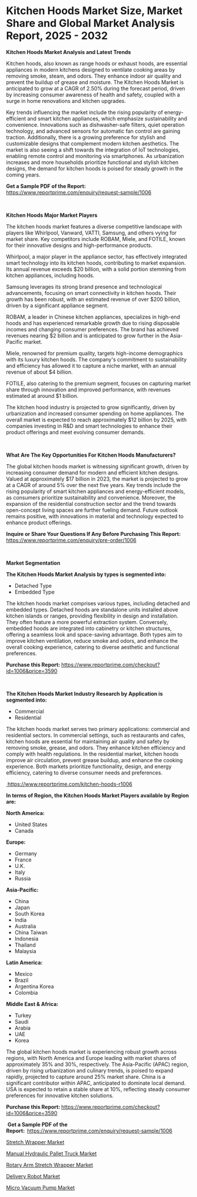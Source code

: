 <p><h1>Kitchen Hoods Market Size, Market Share and Global Market Analysis Report, 2025 - 2032</h1></p><p><strong>Kitchen Hoods Market Analysis and Latest Trends</strong></p>
<p><p>Kitchen hoods, also known as range hoods or exhaust hoods, are essential appliances in modern kitchens designed to ventilate cooking areas by removing smoke, steam, and odors. They enhance indoor air quality and prevent the buildup of grease and moisture. The Kitchen Hoods Market is anticipated to grow at a CAGR of 2.50% during the forecast period, driven by increasing consumer awareness of health and safety, coupled with a surge in home renovations and kitchen upgrades.</p><p>Key trends influencing the market include the rising popularity of energy-efficient and smart kitchen appliances, which emphasize sustainability and convenience. Innovations such as dishwasher-safe filters, quiet operation technology, and advanced sensors for automatic fan control are gaining traction. Additionally, there is a growing preference for stylish and customizable designs that complement modern kitchen aesthetics. The market is also seeing a shift towards the integration of IoT technologies, enabling remote control and monitoring via smartphones. As urbanization increases and more households prioritize functional and stylish kitchen designs, the demand for kitchen hoods is poised for steady growth in the coming years.</p></p>
<p><strong>Get a Sample PDF of the Report:&nbsp;</strong> <a href="https://www.reportprime.com/enquiry/request-sample/1006?utm_campaign=3254&utm_medium=2&utm_source=Github&utm_content=ia&utm_term=18032025&utm_id=kitchen-hoods">https://www.reportprime.com/enquiry/request-sample/1006</a></p>
<p>&nbsp;</p>
<p><strong>Kitchen Hoods Major Market Players</strong></p>
<p><p>The kitchen hoods market features a diverse competitive landscape with players like Whirlpool, Vanward, VATTI, Samsung, and others vying for market share. Key competitors include ROBAM, Miele, and FOTILE, known for their innovative designs and high-performance products. </p><p>Whirlpool, a major player in the appliance sector, has effectively integrated smart technology into its kitchen hoods, contributing to market expansion. Its annual revenue exceeds $20 billion, with a solid portion stemming from kitchen appliances, including hoods.</p><p>Samsung leverages its strong brand presence and technological advancements, focusing on smart connectivity in kitchen hoods. Their growth has been robust, with an estimated revenue of over $200 billion, driven by a significant appliance segment.</p><p>ROBAM, a leader in Chinese kitchen appliances, specializes in high-end hoods and has experienced remarkable growth due to rising disposable incomes and changing consumer preferences. The brand has achieved revenues nearing $2 billion and is anticipated to grow further in the Asia-Pacific market.</p><p>Miele, renowned for premium quality, targets high-income demographics with its luxury kitchen hoods. The company's commitment to sustainability and efficiency has allowed it to capture a niche market, with an annual revenue of about $4 billion.</p><p>FOTILE, also catering to the premium segment, focuses on capturing market share through innovation and improved performance, with revenues estimated at around $1 billion.</p><p>The kitchen hood industry is projected to grow significantly, driven by urbanization and increased consumer spending on home appliances. The overall market is expected to reach approximately $12 billion by 2025, with companies investing in R&D and smart technologies to enhance their product offerings and meet evolving consumer demands.</p></p>
<p>&nbsp;</p>
<p><strong>What Are The Key Opportunities For Kitchen Hoods Manufacturers?</strong></p>
<p><p>The global kitchen hoods market is witnessing significant growth, driven by increasing consumer demand for modern and efficient kitchen designs. Valued at approximately $17 billion in 2023, the market is projected to grow at a CAGR of around 5% over the next five years. Key trends include the rising popularity of smart kitchen appliances and energy-efficient models, as consumers prioritize sustainability and convenience. Moreover, the expansion of the residential construction sector and the trend towards open-concept living spaces are further fueling demand. Future outlook remains positive, with innovations in material and technology expected to enhance product offerings.</p></p>
<p><strong>Inquire or Share Your Questions If Any Before Purchasing This Report:</strong> <a href="https://www.reportprime.com/enquiry/pre-order/1006?utm_campaign=3254&utm_medium=2&utm_source=Github&utm_content=ia&utm_term=18032025&utm_id=kitchen-hoods">https://www.reportprime.com/enquiry/pre-order/1006</a></p>
<p>&nbsp;</p>
<p><strong>Market Segmentation</strong></p>
<p><strong>The Kitchen Hoods Market Analysis by types is segmented into:</strong></p>
<p><ul><li>Detached Type</li><li>Embedded Type</li></ul></p>
<p><p>The kitchen hoods market comprises various types, including detached and embedded types. Detached hoods are standalone units installed above kitchen islands or ranges, providing flexibility in design and installation. They often feature a more powerful extraction system. Conversely, embedded hoods are integrated into cabinetry or kitchen structures, offering a seamless look and space-saving advantage. Both types aim to improve kitchen ventilation, reduce smoke and odors, and enhance the overall cooking experience, catering to diverse aesthetic and functional preferences.</p></p>
<p><strong>Purchase this Report:&nbsp;</strong><a href="https://www.reportprime.com/checkout?id=1006&price=3590&utm_campaign=3254&utm_medium=2&utm_source=Github&utm_content=ia&utm_term=18032025&utm_id=kitchen-hoods">https://www.reportprime.com/checkout?id=1006&price=3590</a></p>
<p>&nbsp;</p>
<p><strong>The Kitchen Hoods Market Industry Research by Application is segmented into:</strong></p>
<p><ul><li>Commercial</li><li>Residential</li></ul></p>
<p><p>The kitchen hoods market serves two primary applications: commercial and residential sectors. In commercial settings, such as restaurants and cafes, kitchen hoods are essential for maintaining air quality and safety by removing smoke, grease, and odors. They enhance kitchen efficiency and comply with health regulations. In the residential market, kitchen hoods improve air circulation, prevent grease buildup, and enhance the cooking experience. Both markets prioritize functionality, design, and energy efficiency, catering to diverse consumer needs and preferences.</p></p>
<p><a href="https://www.reportprime.com/kitchen-hoods-r1006?utm_campaign=3254&utm_medium=2&utm_source=Github&utm_content=ia&utm_term=18032025&utm_id=kitchen-hoods">&nbsp;https://www.reportprime.com/kitchen-hoods-r1006</a></p>
<p><strong>In terms of Region, the Kitchen Hoods Market Players available by Region are:</strong></p>
<p>
    <p> <strong> North America: </strong>
        <ul>
            <li>United States</li>
            <li>Canada</li>
        </ul>
        </p> 
    <p> <strong> Europe: </strong>
        <ul>
            <li>Germany</li>
            <li>France</li>
            <li>U.K.</li>
            <li>Italy</li>
            <li>Russia</li>
        </ul>
        </p> 
    <p> <strong> Asia-Pacific: </strong>
        <ul>
            <li>China</li>
            <li>Japan</li>
            <li>South Korea</li>
            <li>India</li>
            <li>Australia</li>
            <li>China Taiwan</li>
            <li>Indonesia</li>
            <li>Thailand</li>
            <li>Malaysia</li>
        </ul>
        </p> 
    <p> <strong> Latin America: </strong>
        <ul>
            <li>Mexico</li>
            <li>Brazil</li>
            <li>Argentina Korea</li>
            <li>Colombia</li>
        </ul>
        </p> 
    <p> <strong> Middle East & Africa: </strong>
        <ul>
            <li>Turkey</li>
            <li>Saudi</li>
            <li>Arabia</li>
            <li>UAE</li>
            <li>Korea</li>
        </ul>
    </p>
    </p>
<p><p>The global kitchen hoods market is experiencing robust growth across regions, with North America and Europe leading with market shares of approximately 35% and 30%, respectively. The Asia-Pacific (APAC) region, driven by rising urbanization and culinary trends, is poised to expand rapidly, projected to capture around 25% market share. China is a significant contributor within APAC, anticipated to dominate local demand. USA is expected to retain a stable share at 10%, reflecting steady consumer preferences for innovative kitchen solutions.</p></p>
<p><strong>Purchase this Report: </strong><a href="https://www.reportprime.com/checkout?id=1006&price=3590&utm_campaign=3254&utm_medium=2&utm_source=Github&utm_content=ia&utm_term=18032025&utm_id=kitchen-hoods">https://www.reportprime.com/checkout?id=1006&price=3590</a></p>
<p>&nbsp;<strong>Get a Sample PDF of the Report:&nbsp;&nbsp;</strong><a href="https://www.reportprime.com/enquiry/request-sample/1006?utm_campaign=3254&utm_medium=2&utm_source=Github&utm_content=ia&utm_term=18032025&utm_id=kitchen-hoods">https://www.reportprime.com/enquiry/request-sample/1006</a></p>
<p><strong></strong></p>
<p><p><a href="https://www.linkedin.com/pulse/stretch-wrapper-market-size-expanding-cagr-129-period-2025-2032-fkulc?utm_campaign=3254&utm_medium=2&utm_source=Github&utm_content=ia&utm_term=18032025&utm_id=kitchen-hoods">Stretch Wrapper Market</a></p><p><a href="https://www.linkedin.com/pulse/manual-hydraulic-pallet-truck-market-research-report-2025-rab6c?utm_campaign=3254&utm_medium=2&utm_source=Github&utm_content=ia&utm_term=18032025&utm_id=kitchen-hoods">Manual Hydraulic Pallet Truck Market</a></p><p><a href="https://www.linkedin.com/pulse/unlocking-growth-potential-strategic-analysis-rotary-yjb8c?utm_campaign=3254&utm_medium=2&utm_source=Github&utm_content=ia&utm_term=18032025&utm_id=kitchen-hoods">Rotary Arm Stretch Wrapper Market</a></p><p><a href="https://www.linkedin.com/pulse/delivery-robot-market-growth-study-projects-future-cagr-gyvbc?utm_campaign=3254&utm_medium=2&utm_source=Github&utm_content=ia&utm_term=18032025&utm_id=kitchen-hoods">Delivery Robot Market</a></p><p><a href="https://www.linkedin.com/pulse/theglobal-micro-vacuum-pump-market-sizeenormousand-growthrate-stoic?utm_campaign=3254&utm_medium=2&utm_source=Github&utm_content=ia&utm_term=18032025&utm_id=kitchen-hoods">Micro Vacuum Pump Market</a></p></p>